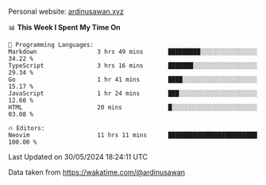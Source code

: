 Personal website: [ardinusawan.xyz](https://ardinusawan.xyz)

<!--START_SECTION:waka-->
📊 **This Week I Spent My Time On** 

```text
💬 Programming Languages: 
Markdown                 3 hrs 49 mins       █████████░░░░░░░░░░░░░░░░   34.22 % 
TypeScript               3 hrs 16 mins       ███████░░░░░░░░░░░░░░░░░░   29.34 % 
Go                       1 hr 41 mins        ████░░░░░░░░░░░░░░░░░░░░░   15.17 % 
JavaScript               1 hr 24 mins        ███░░░░░░░░░░░░░░░░░░░░░░   12.60 % 
HTML                     20 mins             █░░░░░░░░░░░░░░░░░░░░░░░░   03.08 % 

🔥 Editors: 
Neovim                   11 hrs 11 mins      █████████████████████████   100.00 % 
```


 Last Updated on 30/05/2024 18:24:11 UTC
<!--END_SECTION:waka-->
Data taken from https://wakatime.com/@ardinusawan
